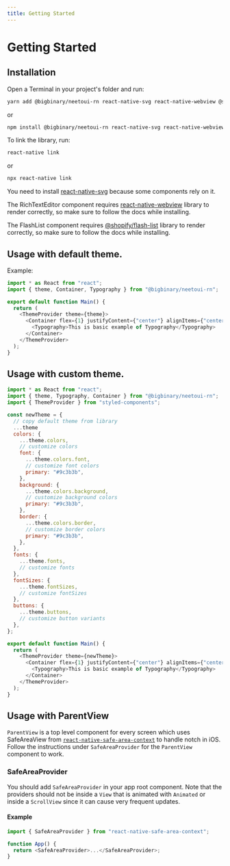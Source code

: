 ```yaml
---
title: Getting Started
---
```


# Getting Started

## Installation

Open a Terminal in your project's folder and run:

```sh
yarn add @bigbinary/neetoui-rn react-native-svg react-native-webview @shopify/flash-list react-native-reanimated react-native-fast-image
```

or

```sh
npm install @bigbinary/neetoui-rn react-native-svg react-native-webview @shopify/flash-list react-native-reanimated react-native-fast-image
```

To link the library, run:

```sh
react-native link
```

or

```sh
npx react-native link
```

You need to install
[react-native-svg](https://github.com/react-native-svg/react-native-svg) because
some components rely on it.

The RichTextEditor component requires
[react-native-webview](https://github.com/react-native-webview/react-native-webview)
library to render correctly, so make sure to follow the docs while installing.

The FlashList component requires
[@shopify/flash-list](https://github.com/Shopify/flash-list) library to render
correctly, so make sure to follow the docs while installing.

## Usage with default theme.

Example:

```js
import * as React from "react";
import { theme, Container, Typography } from "@bigbinary/neetoui-rn";

export default function Main() {
  return (
    <ThemeProvider theme={theme}>
      <Container flex={1} justifyContent={"center"} alignItems={"center"}>
        <Typography>This is basic example of Typography</Typography>
      </Container>
    </ThemeProvider>
  );
}
```

## Usage with custom theme.

```js
import * as React from "react";
import { theme, Typography, Container } from "@bigbinary/neetoui-rn";
import { ThemeProvider } from "styled-components";

const newTheme = {
  // copy default theme from library
  ...theme
  colors: {
    ...theme.colors,
    // customize colors
    font: {
      ...theme.colors.font,
      // customize font colors
      primary: "#9c3b3b",
    },
    background: {
      ...theme.colors.background,
      // customize background colors
      primary: "#9c3b3b",
    },
    border: {
      ...theme.colors.border,
      // customize border colors
      primary: "#9c3b3b",
    },
  },
  fonts: {
    ...theme.fonts,
    // customize fonts
  },
  fontSizes: {
    ...theme.fontSizes,
    // customize fontSizes
  },
  buttons: {
    ...theme.buttons,
    // customize button variants
  },
};

export default function Main() {
  return (
    <ThemeProvider theme={newTheme}>
      <Container flex={1} justifyContent={"center"} alignItems={"center"}>
        <Typography>This is basic example of Typography</Typography>
      </Container>
    </ThemeProvider>
  );
}
```

## Usage with ParentView

`ParentView` is a top level component for every screen which uses SafeAreaView
from
[`react-native-safe-area-context`](https://github.com/th3rdwave/react-native-safe-area-context)
to handle notch in iOS. Follow the instructions under `SafeAreaProvider` for the
`ParentView` component to work.

### SafeAreaProvider

You should add `SafeAreaProvider` in your app root component. Note that the
providers should not be inside a `View` that is animated with `Animated` or
inside a `ScrollView` since it can cause very frequent updates.

#### Example

```js
import { SafeAreaProvider } from "react-native-safe-area-context";

function App() {
  return <SafeAreaProvider>...</SafeAreaProvider>;
}
```

